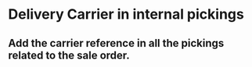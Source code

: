 Delivery Carrier in internal pickings
==============================================================

Add the carrier reference in all the pickings related to the sale order.
------------------------------------
